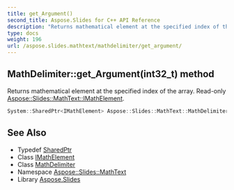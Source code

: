 ```yaml
---
title: get_Argument()
second_title: Aspose.Slides for C++ API Reference
description: "Returns mathematical element at the specified index of the array. Read-only Aspose::Slides::MathText::IMathElement."
type: docs
weight: 196
url: /aspose.slides.mathtext/mathdelimiter/get_argument/
---
```

## MathDelimiter::get_Argument(int32_t) method


Returns mathematical element at the specified index of the array. Read-only [Aspose::Slides::MathText::IMathElement](../../imathelement/).

```cpp
System::SharedPtr<IMathElement> Aspose::Slides::MathText::MathDelimiter::get_Argument(int32_t index) override
```

## See Also

* Typedef [SharedPtr](../../../system/sharedptr/)
* Class [IMathElement](../../imathelement/)
* Class [MathDelimiter](../)
* Namespace [Aspose::Slides::MathText](../../)
* Library [Aspose.Slides](../../../)